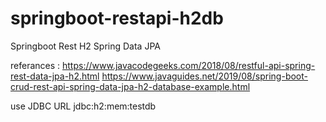 # springboot-restapi-h2db
Springboot Rest H2 Spring Data JPA

referances :
https://www.javacodegeeks.com/2018/08/restful-api-spring-rest-data-jpa-h2.html
https://www.javaguides.net/2019/08/spring-boot-crud-rest-api-spring-data-jpa-h2-database-example.html

use JDBC URL jdbc:h2:mem:testdb
